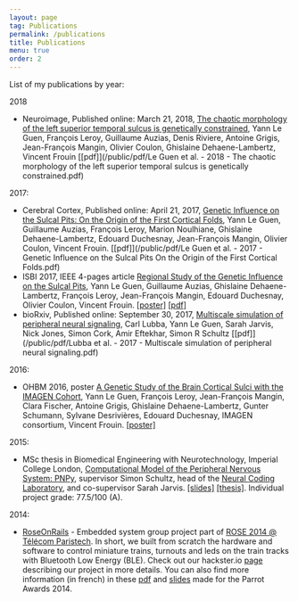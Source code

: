 ```yaml
---
layout: page
tag: Publications
permalink: /publications
title: Publications
menu: true
order: 2
---
```


List of my publications by year:

2018
* Neuroimage, Published online: March 21, 2018, [The chaotic morphology of the left superior temporal sulcus is genetically constrained](https://doi.org/10.1016/j.neuroimage.2018.03.046), Yann Le Guen, François Leroy, Guillaume Auzias, Denis Riviere, Antoine Grigis, Jean-François Mangin, Olivier Coulon, Ghislaine Dehaene-Lambertz, Vincent Frouin [[pdf]](/public/pdf/Le Guen et al. - 2018 - The chaotic morphology of the left superior temporal sulcus is genetically constrained.pdf)

2017:
* Cerebral Cortex, Published online: April 21, 2017, [Genetic Influence on the Sulcal Pits: On the Origin of the First Cortical Folds](https://doi.org/10.1093/cercor/bhx098), Yann Le Guen, Guillaume Auzias, François Leroy, Marion Noulhiane, Ghislaine Dehaene-Lambertz, Edouard Duchesnay, Jean-François Mangin, Olivier Coulon, Vincent Frouin. [[pdf]](/public/pdf/Le Guen et al. - 2017 - Genetic Influence on the Sulcal Pits On the Origin of the First Cortical Folds.pdf)
* ISBI 2017, IEEE 4-pages article [Regional Study of the Genetic Influence on the Sulcal Pits](/public/pdf/PaperISBI_2017.pdf), Yann Le Guen, Guillaume Auzias, Ghislaine Dehaene-Lambertz, François Leroy, Jean-François Mangin, Edouard Duchesnay, Olivier Coulon, Vincent Frouin. [[poster]](/public/pdf/PosterISBI_2017.pdf) [[pdf]](/public/pdf/PaperISBI_2017.pdf)
* bioRxiv, Published online: September 30, 2017, [Multiscale simulation of peripheral neural signaling](https://www.biorxiv.org/content/early/2017/09/30/196451), Carl Lubba, Yann Le Guen, Sarah Jarvis, Nick Jones, Simon Cork, Amir Eftekhar, Simon R Schultz [[pdf]](/public/pdf/Lubba et al. - 2017 - Multiscale simulation of peripheral neural signaling.pdf)


2016:
* OHBM 2016, poster [A Genetic Study of the Brain Cortical Sulci with the IMAGEN Cohort](/public/pdf/PosterOHBM_2016.pdf), Yann Le Guen, François Leroy, Jean-François Mangin, Clara Fischer, Antoine Grigis, Ghislaine Dehaene-Lambertz, Gunter Schumann, Sylvane Desrivières, Edouard Duchesnay, IMAGEN consortium, Vincent Frouin. [[poster]](/public/pdf/PosterOHBM_2016.pdf)

2015:
*  MSc thesis in Biomedical Engineering with Neurotechnology, Imperial College London, [Computational Model of the Peripheral Nervous System: PNPy](/public/pdf/MSc_thesis_LE_GUEN.pdf), supervisor Simon Schultz, head of the [Neural Coding Laboratory](https://www.schultzlab.org), and co-supervisor Sarah Jarvis. [[slides]](/public/pdf/MSc_thesis_powerpoint_LE_GUEN.pdf) [[thesis]](/public/pdf/MSc_thesis_LE_GUEN.pdf). Individual project grade: 77.5/100 (A).

2014:
* [RoseOnRails](https://www.hackster.io/295/roseonrails-7df4b6) - Embedded system group project part of [ROSE 2014 @ Télécom Paristech](https://www.hackster.io/courses/telecom-paristech/rose/2014/assignments/1). In short, we built from scratch the hardware and software to control miniature trains, turnouts and leds on the train tracks with Bluetooth Low Energy (BLE). Check out our hackster.io [page](https://www.hackster.io/295/roseonrails-7df4b6) describing our project in more details. You can also find more information (in french) in these [pdf](/public/pdf/ParrotAwards_RoseOnRails.pdf) and [slides](/public/pdf/ParrotAwards_RoseOnRails_presentation.pdf) made for the Parrot Awards 2014.



